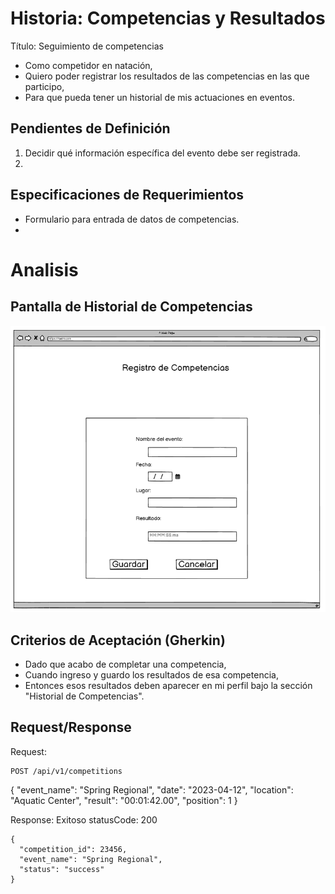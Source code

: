 # Historia: Competencias y Resultados
Título: Seguimiento de competencias

- Como competidor en natación,
- Quiero poder registrar los resultados de las competencias en las que participo,
- Para que pueda tener un historial de mis actuaciones en eventos.

## Pendientes de Definición
1. Decidir qué información específica del evento debe ser registrada.
2. 

## Especificaciones de Requerimientos
- Formulario para entrada de datos de competencias.
- 

# Analisis

## Pantalla de Historial de Competencias
![Alt text](image-3.png)

## Criterios de Aceptación (Gherkin)
- Dado que acabo de completar una competencia,
- Cuando ingreso y guardo los resultados de esa competencia,
- Entonces esos resultados deben aparecer en mi perfil bajo la sección "Historial de Competencias".

## Request/Response
Request:
```
POST /api/v1/competitions
```
{
  "event_name": "Spring Regional",
  "date": "2023-04-12",
  "location": "Aquatic Center",
  "result": "00:01:42.00",
  "position": 1
}




Response: Exitoso statusCode: 200
```
{
  "competition_id": 23456,
  "event_name": "Spring Regional",
  "status": "success"
}


```
